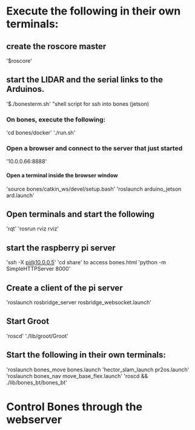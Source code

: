 # Execute the following in their own terminals:

## create the roscore master
'$roscore'

## start the LIDAR and the serial links to the Arduinos.
'$./bonesterm.sh'  "shell script for ssh into bones (jetson)

### On bones, execute the following:
'cd bones/docker'
'./run.sh'

### Open a browser and connect to the server that just started
'10.0.0.66:8888'

#### Open a terminal inside the browser window
'source bones/catkin_ws/devel/setup.bash'
'roslaunch arduino_jetson ard.launch'

## Open terminals and start the following
'rqt'
'rosrun rviz rviz'

## start the raspberry pi server
'ssh -X pi@10.0.0.5'
'cd share' to access bones.html
'python -m SimpleHTTPServer 8000'

## Create a client of the pi server
'roslaunch rosbridge_server rosbridge_websocket.launch'

## Start Groot
'roscd'
'./lib/groot/Groot'

## Start the following in their own terminals:
'roslaunch bones_move bones.launch
'hector_slam_launch pr2os.launch'
'roslaunch bones_nav move_base_flex.launch'
'roscd && ./lib/bones_bt/bones_bt'

# Control Bones through the webserver

